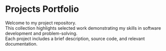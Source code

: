 # Projects Portfolio

Welcome to my project repository.  
This collection highlights selected work demonstrating my skills in software development and problem-solving.  
Each project includes a brief description, source code, and relevant documentation.  
